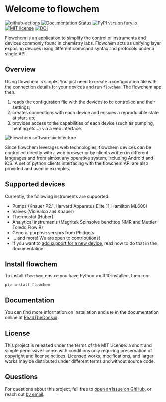 # Welcome to flowchem

![github-actions](https://github.com/cambiegroup/flowchem/actions/workflows/python-app.yml/badge.svg)
[![Documentation Status](https://readthedocs.org/projects/flowchem/badge/?version=latest)](https://flowchem.readthedocs.io/en/latest/?badge=latest)
[![PyPI version fury.io](https://badge.fury.io/py/flowchem.svg)](https://pypi.org/project/flowchem/)
[![MIT license](https://img.shields.io/badge/License-MIT-blue.svg)](https://lbesson.mit-license.org/)
[![DOI](https://zenodo.org/badge/300656785.svg)](https://zenodo.org/badge/latestdoi/300656785)

Flowchem is an application to simplify the control of instruments and devices commonly found in chemistry labs.
Flowchem acts as unifying layer exposing devices using different command syntax and protocols under a single API.

## Overview
Using flowchem is simple.
You just need to create a configuration file with the connection details for your devices and run `flowchem`.
The flowchem app then:
1. reads the configuration file with the devices to be controlled and their settings;
2. creates connections with each device and ensures a reproducible state at start-up;
3. provides access to the capabilities of each device (such as pumping, heating etc...) via a web interface.

![Flowchem software architecture](https://raw.githubusercontent.com/cambiegroup/flowchem/main/docs/_static/architecture_v1.svg)

Since flowchem leverages web technologies, flowchem devices can be controlled directly with a web browser or by clients
written in different languages and from almost any operative system, including Android and iOS.
A set of python clients interfacing with the flowchem API are also provided and used in examples.

## Supported devices
Currently, the following instruments are supported:
 - Pumps (Knauer P2.1, Harvard Apparatus Elite 11, Hamilton ML600)
 - Valves (ViciValco and Knauer)
 - Thermostat (Huber)
 - Analytical instruments (Magritek Spinsolve benchtop NMR and Mettler Toledo FlowIR)
 - General purpose sensors from Phidgets
 - ... and more!
We are open to contributions!
 - If you want to [add support for a new device](https://flowchem.readthedocs.io/en/latest/add_new_device_type.html),
read how to do that in the documentation.

## Install flowchem
To install `flowchem`, ensure you have Python >= 3.10 installed, then run:
```shell
pip install flowchem
```

## Documentation
You can find more information on installation and use in the documentation online at [ReadTheDocs.io](https://flowchem.readthedocs.io/en/latest/).

## License
This project is released under the terms of the MIT License: a short and simple permissive license with conditions only
requiring preservation of copyright and license notices.
Licensed works, modifications, and larger works may be distributed under different terms and without source code.

<!--
TODO: add ref to paper once out here and in the docs root.
## Citation
If you use flowchem for your paper, please remember to cite it!
-->

## Questions
For questions about this project, fell free to [open an issue on GitHub](https://github.com/cambiegroup/flowchem/issues/new),
or reach out [by email](mailto:2422614+dcambie@users.noreply.github.com).
